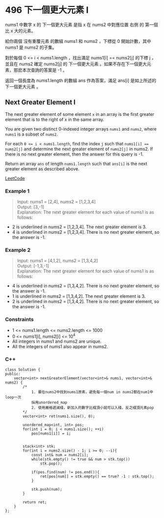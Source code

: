 # 496 下一個更大元素 I

nums1 中數字 x 的 下一個更大元素 是指 x 在 nums2 中對應位置 右側 的 第一個 比 x 大的元素。

給你兩個 沒有重覆元素 的數組 nums1 和 nums2 ，下標從 0 開始計數，其中nums1 是 nums2 的子集。

對於每個 0 <= i < nums1.length ，找出滿足 nums1[i] == nums2[j] 的下標 j ，並且在 nums2 確定 nums2[j] 的 下一個更大元素 。如果不存在下一個更大元素，那麽本次查詢的答案是 -1 。

返回一個長度為 nums1.length 的數組 ans 作為答案，滿足 ans[i] 是如上所述的 下一個更大元素 。

##  Next Greater Element I

The next greater element of some element `x` in an array is the first greater element that is to the right of x in the same array.

You are given two distinct 0-indexed integer arrays `nums1` and `nums2`, where `nums1` is a subset of `nums2`.

For each `0 <= i < nums1.length`, find the index `j` such that `nums1[i] == nums2[j]` and determine the next greater element of `nums2[j]` in nums2. If there is no next greater element, then the answer for this query is -1.

Return an array `ans` of length `nums1.length` such that `ans[i]` is the next greater element as described above.

[LeetCode](https://leetcode.cn/problems/next-greater-element-i/)

### Example 1

>Input: nums1 = [2,4], nums2 = [1,2,3,4]  
Output: [3,-1]  
Explanation: The next greater element for each value of nums1 is as follows:  
- 2 is underlined in nums2 = [1,2,3,4]. The next greater element is 3.  
- 4 is underlined in nums2 = [1,2,3,4]. There is no next greater element, so the answer is -1.  

### Example 2

> Input: nums1 = [4,1,2], nums2 = [1,3,4,2]  
Output: [-1,3,-1]  
Explanation: The next greater element for each value of nums1 is as follows:  
- 4 is underlined in nums2 = [1,3,4,2]. There is no next greater element, so the answer is -1.  
- 1 is underlined in nums2 = [1,3,4,2]. The next greater element is 3.  
- 2 is underlined in nums2 = [1,3,4,2]. There is no next greater element, so the answer is -1.  


### Constraints

* 1 <= nums1.length <= nums2.length <= 1000
* 0 <= nums1[i], nums2[i] <= 10<sup>4</sup>
* All integers in nums1 and nums2 are unique.
* All the integers of nums1 also appear in nums2.


### C++ 

```
class Solution {
public:
    vector<int> nextGreaterElement(vector<int>& nums1, vector<int>& nums2) {
        /*
            1. 要在nums2中找到nums1原素，避免每一個num in nums2都在num1中loop一次
            採用unordered_map
            2. 使用嚴格遞減棧，新加入的數字比棧頂小就可以入棧，反之棧頂元素pop
        */
        vector<int> ret(nums1.size(), 0);

        unordered_map<int, int> pos;
        for(int i = 0; i < nums1.size(); ++i)
            pos[nums1[i]] = i;


        stack<int> stk;
        for(int i = nums2.size() - 1; i >= 0; --i){
            const int& num = nums2[i];
            while(stk.empty() != true && num > stk.top())
                stk.pop();

            if(pos.find(num) != pos.end()){
                ret[pos[num]] = stk.empty() == true? -1 : stk.top();
            }

            stk.push(num);
        }   

        return ret; 
    }
};
```